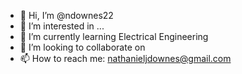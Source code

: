 - 👋 Hi, I’m @ndownes22
- 👀 I’m interested in ...
- 🌱 I’m currently learning Electrical Engineering
- 💞️ I’m looking to collaborate on 
- 📫 How to reach me: nathanieljdownes@gmail.com

<!---
ndownes22/ndownes22 is a ✨ special ✨ repository because its `README.md` (this file) appears on your GitHub profile.
You can click the Preview link to take a look at your changes.
--->
